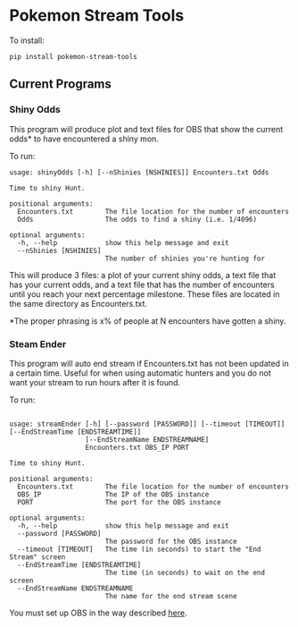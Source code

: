 # Pokemon Stream Tools

To install:

`pip install pokemon-stream-tools`

## Current Programs

### Shiny Odds
This program will produce plot and text files for OBS that show the current odds* to have encountered a shiny mon.

To run:
```
usage: shinyOdds [-h] [--nShinies [NSHINIES]] Encounters.txt Odds

Time to shiny Hunt.

positional arguments:
  Encounters.txt        The file location for the number of encounters
  Odds                  The odds to find a shiny (i.e. 1/4096)

optional arguments:
  -h, --help            show this help message and exit
  --nShinies [NSHINIES]
                        The number of shinies you're hunting for
```

This will produce 3 files: a plot of your current shiny odds, a text file that has your current odds, and a text file that has the number of encounters until you reach your next percentage milestone. 
These files are located in the same directory as Encounters.txt.

*The proper phrasing is x% of people at N encounters have gotten a shiny. 

### Steam Ender
This program will auto end stream if Encounters.txt has not been updated in a certain time. 
Useful for when using automatic hunters and you do not want your stream to run hours after it is found. 

To run:
```

usage: streamEnder [-h] [--password [PASSWORD]] [--timeout [TIMEOUT]] [--EndStreamTime [ENDSTREAMTIME]]
                   [--EndStreamName ENDSTREAMNAME]
                   Encounters.txt OBS_IP PORT

Time to shiny Hunt.

positional arguments:
  Encounters.txt        The file location for the number of encounters
  OBS_IP                The IP of the OBS instance
  PORT                  The port for the OBS instance

optional arguments:
  -h, --help            show this help message and exit
  --password [PASSWORD]
                        The password for the OBS instance
  --timeout [TIMEOUT]   The time (in seconds) to start the "End Stream" screen
  --EndStreamTime [ENDSTREAMTIME]
                        The time (in seconds) to wait on the end screen
  --EndStreamName ENDSTREAMNAME
                        The name for the end stream scene

```

You must set up OBS in the way described [here](https://github.com/Elektordi/obs-websocket-py).